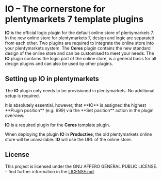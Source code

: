 # IO – The cornerstone for plentymarkets 7 template plugins

**IO** is the official logic plugin for the default online store of plentymarkets 7. In the new online store for plentymarkets 7, design and logic are separated from each other. Two plugins are required to integrate the online store into your plentymarkets system. The **Ceres** plugin contains the new standard design of the online store and can be customised to meet your needs. The **IO** plugin contains the logic part of the online store, is a general basis for all design plugins and can also be used by other plugins.

## Setting up IO in plentymarkets

The **IO** plugin only needs to be provisioned in plentymarkets. No additional setup is required.

<div class="alert alert-warning" role="alert">
  It is absolutely essential, however, that **IO** is assigned the highest **Plugin position** (e.g. 999) via the **Set position** action in the plugin overview.
</div>

 **IO** is a required plugin for the **Ceres** template plugin.

<div class="alert alert-danger" role="alert">
    When deploying the plugin <b>IO</b> in <b>Productive</b>, the old plentymarkets online store will be unavailable. <b>IO</b> will use the URL of the online store.
</div>

## License

This project is licensed under the GNU AFFERO GENERAL PUBLIC LICENSE. – find further information in the [LICENSE.md](https://github.com/plentymarkets/plugin-io/blob/stable/LICENSE.md).
